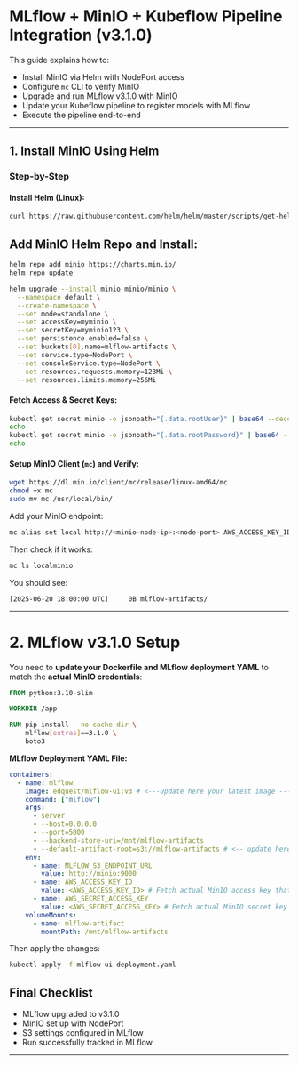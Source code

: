 # MLflow + MinIO + Kubeflow Pipeline Integration (v3.1.0)   

This guide explains how to:

- Install MinIO via Helm with NodePort access
- Configure `mc` CLI to verify MinIO
- Upgrade and run MLflow v3.1.0 with MinIO
- Update your Kubeflow pipeline to register models with MLflow
- Execute the pipeline end-to-end

---

## 1. Install MinIO Using Helm

### Step-by-Step

#### Install Helm (Linux):

```bash
curl https://raw.githubusercontent.com/helm/helm/master/scripts/get-helm-3 | bash
```

## Add MinIO Helm Repo and Install:

```bash
helm repo add minio https://charts.min.io/
helm repo update

helm upgrade --install minio minio/minio \
  --namespace default \
  --create-namespace \
  --set mode=standalone \
  --set accessKey=myminio \
  --set secretKey=myminio123 \
  --set persistence.enabled=false \
  --set buckets[0].name=mlflow-artifacts \
  --set service.type=NodePort \
  --set consoleService.type=NodePort \
  --set resources.requests.memory=128Mi \
  --set resources.limits.memory=256Mi
```

#### Fetch Access & Secret Keys:

```bash
kubectl get secret minio -o jsonpath="{.data.rootUser}" | base64 --decode
echo
kubectl get secret minio -o jsonpath="{.data.rootPassword}" | base64 --decode
echo
```
#### Setup MinIO Client (`mc`) and Verify:

```bash
wget https://dl.min.io/client/mc/release/linux-amd64/mc
chmod +x mc
sudo mv mc /usr/local/bin/
```

Add your MinIO endpoint:

```bash
mc alias set local http://<minio-node-ip>:<node-port> AWS_ACCESS_KEY_ID AWS_SECRET_ACCESS_KEY
```

Then check if it works:

```bash
mc ls localminio
```

You should see:

```
[2025-06-20 18:00:00 UTC]     0B mlflow-artifacts/
```

---

# 2. MLflow v3.1.0 Setup

You need to **update your Dockerfile and MLflow deployment YAML** to match the **actual MinIO credentials**:

```Dockerfile
FROM python:3.10-slim

WORKDIR /app

RUN pip install --no-cache-dir \
    mlflow[extras]==3.1.0 \
    boto3
```

**MLflow Deployment YAML File:**

```yaml
containers:
  - name: mlflow
    image: edquest/mlflow-ui:v3 # <---Update here your latest image --->
    command: ["mlflow"]
    args:
      - server
      - --host=0.0.0.0
      - --port=5000
      - --backend-store-uri=/mnt/mlflow-artifacts
      - --default-artifact-root=s3://mlflow-artifacts # <-- update here default-artifact-root path-->
    env:
      - name: MLFLOW_S3_ENDPOINT_URL
        value: http://minio:9000
      - name: AWS_ACCESS_KEY_ID 
        value: <AWS_ACCESS_KEY_ID> # Fetch actual MinIO access key that are active inside your deployment.
      - name: AWS_SECRET_ACCESS_KEY 
        value: <AWS_SECRET_ACCESS_KEY> # Fetch actual MinIO secret key that are active inside your deployment.
    volumeMounts:
      - name: mlflow-artifact
        mountPath: /mnt/mlflow-artifacts
```
Then apply the changes:

```bash
kubectl apply -f mlflow-ui-deployment.yaml
```

## Final Checklist

- MLflow upgraded to v3.1.0
- MinIO set up with NodePort
- S3 settings configured in MLflow 
- Run successfully tracked in MLflow

---
